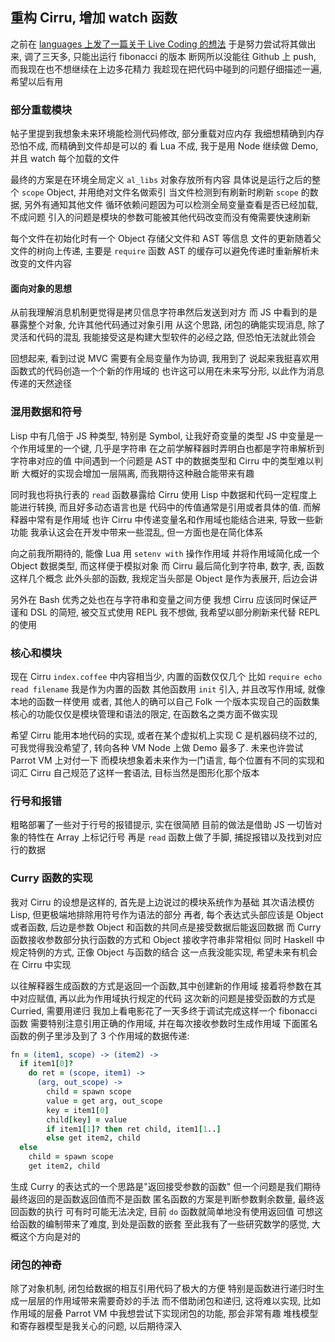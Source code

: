 
## 重构 Cirru, 增加 watch 函数

之前在 [languages 上发了一篇关于 Live Coding 的想法][live]
于是努力尝试将其做出来, 调了三天多, 只能出运行 fibonacci 的版本
断网所以没能往 Github 上 push, 而我现在也不想继续在上边多花精力
我趁现在把代码中碰到的问题仔细描述一遍, 希望以后有用

[live]: https://github.com/coffee-js/languages/issues/30

### 部分重载模块

帖子里提到我想象未来环境能检测代码修改, 部分重载对应内存
我细想精确到内存恐怕不成, 而精确到文件却是可以的
看 Lua 不成, 我于是用 Node 继续做 Demo, 并且 watch 每个加载的文件

最终的方案是在环境全局定义 `al_libs` 对象存放所有内容
具体说是运行之后的整个 `scope` Object, 并用绝对文件名做索引
当文件检测到有刷新时刷新 `scope` 的数据, 另外有通知其他文件
循环依赖问题因为可以检测全局变量查看是否已经加载, 不成问题
引入的问题是模块的参数可能被其他代码改变而没有俺需要快速刷新

每个文件在初始化时有一个 Object 存储父文件和 AST 等信息
文件的更新随着父文件的树向上传递, 主要是 `require` 函数
AST 的缓存可以避免传递时重新解析未改变的文件内容

#### 面向对象的思想

从前我理解消息机制更觉得是拷贝信息字符串然后发送到对方
而 JS 中看到的是暴露整个对象, 允许其他代码通过对象引用
从这个思路, 闭包的确能实现消息, 除了灵活和代码的混乱
我能接受这是构建大型软件的必经之路, 但恐怕无法就此领会

回想起来, 看到过说 MVC 需要有全局变量作为协调, 我用到了
说起来我挺喜欢用函数式的代码创造一个个新的作用域的
也许这可以用在未来写分形, 以此作为消息传递的天然途径

### 混用数据和符号

Lisp 中有几倍于 JS 种类型, 特别是 Symbol, 让我好奇变量的类型
JS 中变量是一个作用域里的一个键, 几乎是字符串
在之前学解释器时弄明白也都是字符串解析到字符串对应的值
中间遇到一个问题是 AST 中的数据类型和 Cirru 中的类型难以判断
大概好的实现会增加一层隔离, 而我期待这种融合能带来有趣

同时我也将执行表的 `read` 函数暴露给 Cirru 使用
Lisp 中数据和代码一定程度上能进行转换, 而且好多动态语言也是
代码中的传值通常是引用或者具体的值. 而解释器中常有是作用域
也许 Cirru 中传递变量名和作用域也能结合进来, 导致一些新功能
我承认这会在开发中带来一些混乱, 但一方面也是在简化体系

向之前我所期待的, 能像 Lua 用 `setenv with` 操作作用域
并将作用域简化成一个 Object 数据类型, 而这样便于模拟对象
而 Cirru 最后简化到字符串, 数字, 表, 函数这样几个概念
此外头部的函数, 我规定当头部是 Object 是作为表展开, 后边会讲

另外在 Bash 优秀之处也在与字符串和变量之间方便
我想 Cirru 应该同时保证严谨和 DSL 的简短, 被交互式使用
REPL 我不想做, 我希望以部分刷新来代替 REPL 的使用

### 核心和模块

现在 Cirru `index.coffee` 中内容相当少, 内置的函数仅仅几个
比如 `require echo read filename` 我是作为内置的函数
其他函数用 `init` 引入, 并且改写作用域, 就像本地的函数一样使用
或者, 其他人的确可以自己 Folk 一个版本实现自己的函数集
核心的功能仅仅是模块管理和语法的限定, 在函数名之类方面不做实现

希望 Cirru 能用本地代码的实现, 或者在某个虚拟机上实现
C 是机器码绕不过的, 可我觉得我没希望了, 转向各种 VM
Node 上做 Demo 最多了. 未来也许尝试 Parrot VM 上对付一下
而模块想象着未来作为一门语言, 每个位置有不同的实现和词汇
Cirru 自己规范了这样一套语法, 目标当然是图形化那个版本

### 行号和报错

粗略部署了一些对于行号的报错提示, 实在很简陋
目前的做法是借助 JS 一切皆对象的特性在 Array 上标记行号
再是 `read` 函数上做了手脚, 捕捉报错以及找到对应行的数据

### Curry 函数的实现

我对 Cirru 的设想是这样的, 首先是上边说过的模块系统作为基础
其次语法模仿 Lisp, 但更极端地排除用符号作为语法的部分
再者, 每个表达式头部应该是 Object 或者函数, 后边是参数
Object 和函数的共同点是接受数据后能返回数据
而 Curry 函数接收参数部分执行函数的方式和 Object 接收字符串非常相似
同时 Haskell 中规定特例的方式, 正像 Object 与函数的结合
这一点我没能实现, 希望未来有机会在 Cirru 中实现

以往解释器生成函数的方式是返回一个函数,其中创建新的作用域
接着将参数在其中对应赋值, 再以此为作用域执行规定的代码
这次新的问题是接受函数的方式是 Curried, 需要用递归
我加上看电影花了一天多终于调试完成这样一个 fibonacci 函数
需要特别注意引用正确的作用域, 并在每次接收参数时生成作用域
下面匿名函数的例子里涉及到了 3 个作用域的数据传递:

```coffeescript
fn = (item1, scope) -> (item2) ->
  if item1[0]?
    do ret = (scope, item1) ->
      (arg, out_scope) ->
        child = spawn scope
        value = get arg, out_scope
        key = item1[0]
        child[key] = value
        if item1[1]? then ret child, item1[1..]
        else get item2, child
  else
    child = spawn scope
    get item2, child
```

生成 Curry 的表达式的一个思路是"返回接受参数的函数"
但一个问题是我们期待最终返回的是函数返回值而不是函数
匿名函数的方案是判断参数剩余数量, 最终返回函数的执行
可有时可能无法决定, 目前 `do` 函数就简单地没有使用返回值
可想这给函数的编制带来了难度, 到处是函数的嵌套
至此我有了一些研究数学的感觉, 大概这个方向是对的

### 闭包的神奇

除了对象机制, 闭包给数据的相互引用代码了极大的方便
特别是函数进行递归时生成一层层的作用域带来需要奇妙的手法
而不借助闭包和递归, 这将难以实现, 比如作用域的层叠
Parrot VM 中我想尝试下实现闭包的功能, 那会非常有趣
堆栈模型和寄存器模型是我关心的问题, 以后期待深入
